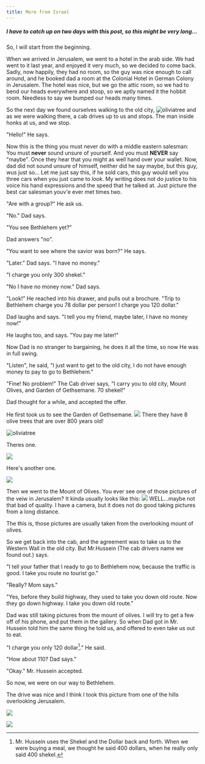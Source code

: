 ```yaml
---
title: More from Israel
---
```

[^1]: Mr. Hussein uses the Shekel and the Dollar back and forth. When we were buying a meal, we thought he said 400 dollars, when he really only said 400 shekel.

##### I have to  catch up on two days with this post, so this might be very long...

So, I will start from the beginning.

When we arrived in Jerusalem, we went to a hotel in the arab side. We had went to it last year, and enjoyed it very much, so we decided to come back. Sadly, now happily, they had no room, so the guy was nice enough to call around, and he booked dad a room at the Colonial Hotel in German Colony in Jerusalem. The hotel was nice, but we go the attic room, so we had to bend our heads everywhere and stoop, so we aptly named it the hobbit room. Needless to say we bumped our heads many times. 

So the next day we found ourselves walking to the old city, ![oliviatree](/post/travel/veiwfromtombs.JPG/) and as we were walking there, a cab drives up to us and stops. The man inside honks at us, and we stop. 

"Hello!" He says.

 Now this is the thing you must never do with a middle eastern salesman: You must **never** sound unsure of yourself. And you must **NEVER** say "maybe".
 Once they hear that you might as well hand over your wallet. Now, dad did not sound unsure of himself, neither did he say maybe, but this guy, wus just so... Let me just say this, if he sold cars, this guy would sell you three cars when you just came to *look*. My writing does not do justice to his voice his hand expressions and the speed that he talked at. Just picture the best car salesman youv'e ever met times two.
 
 "Are with a group?" He ask us.
 
 "No." Dad says.
 
 "You see Bethlehem yet?"
 
 Dad answers "no".
 
 "You want to see where the savior was born?" He says.
 
 "Later." Dad says. "I have no money."
 
 "I charge you only 300 shekel."
 
 "No I have no money now." Dad says.
 
"Look!" He reached into his drawer, and pulls out a brochure. "Trip to Bethlehem charge you 78 dollar per person! I charge you 120 dollar."

Dad laughs and says. "I tell you my friend, maybe later, I have no money now!"

He laughs too, and says. "You pay me later!"

Now Dad is no stranger to bargaining, he does it all the time, so now He was in full swing.

"Listen", he said, "I just want to get to the old city, I do not have enough money to pay to go to Bethlehem."

"Fine! No problem!" The Cab driver says, "I carry you to old city, Mount Olives, and Garden of Gethsemane. 70 shekel!"

Dad thought for a while, and accepted the offer.

He first took us to see the Garden of Gethsemane. ![](/post/travel/gardengeth.JPG/) There they have 8 olive trees that are over 800 years old!

![oliviatree](/post/travel/geth.JPG/)

Theres one.

![](/post/travel/olivegeth.JPG/)

Here's another one.

![](/post/travel/geth.JPG/)

Then we went to the Mount of Olives. You ever see one of those pictures of the veiw in Jerusalem? It kinda usually looks like this:
![](/post/travel/mountolive.JPG/)
WELL...maybe not that bad of quality. I have a camera, but it does not do good taking pictures from a long distance.

The this is, those pictures are usually taken from the overlooking mount of olives.

So we get back into the cab, and the agreement was to take us to the Western Wall in the old city. But Mr.Hussein (The cab drivers name we found out.) says.

"I tell your father that I ready to go to Bethlehem now, because the traffic is good. I take you route no tourist go."
 
"Really? Mom says."

"Yes, before they build highway, they used to take you down old route. Now they go down highway. I take you down old route."

Dad was still taking pictures from the mount of olives. I will try to get a few off of his phone, and put them in the gallery. So when Dad got in Mr. Hussein told him the same thing he told us, and offered to even take us out to eat.

"I charge you only 120 dollar[^1]." He said. 

"How about 110? Dad says."

"Okay." Mr. Hussein accepted.

So now, we were on our way to Bethlehem.

The drive was nice and I think I took this picture from one of the hills overlooking Jerusalem.

![](/post/travel/view1.JPG/)

![](/post/travel/veiw3.JPG/)




